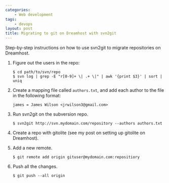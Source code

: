 ```yaml
---
categories:
    - Web development
tags:
    - devops
layout: post
title: Migrating to git on Dreamhost with svn2git
---
```


Step-by-step instructions on how to use svn2git to migrate repositories on Dreamhost.

<!--more-->

1.  Figure out the users in the repo:

        $ cd path/to/svn/repo
        $ svn log | grep -E "r[0-9]+ \| .+ \|" | awk '{print $3}' | sort | uniq

2.  Create a mapping file called `authors.txt`, and add each author to the
    file in the following format:

        james = James Wilson <jrwilson3@gmail.com>

3.  Run svn2git on the subversion repo.

        $ svn2git http://svn.mydomain.com/repository --authors authors.txt

4.  Create a repo with gitolite (see my post on setting up gitolite on Dreamhost).

5.  Add a new remote.

        $ git remote add origin gituser@mydomain.com:repositiory

6.  Push all the changes.

        $ git push --all origin
